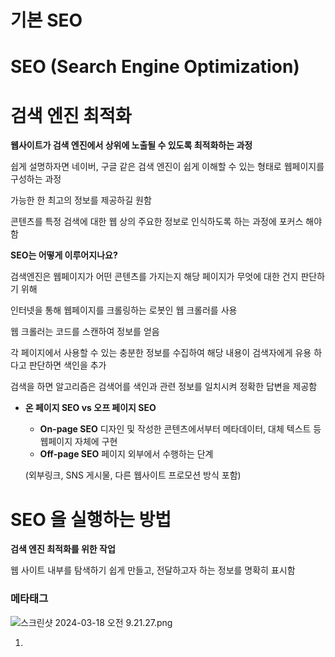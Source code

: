 # 기본 SEO

# SEO (Search Engine Optimization)

# **검색 엔진 최적화**

**웹사이트가 검색 엔진에서 상위에 노출될 수 있도록 최적화하는 과정**

쉽게 설명하자면 네이버, 구글 같은 검색 엔진이 쉽게 이해할 수 있는 형태로 웹페이지를 구성하는 과정

가능한 한 최고의 정보를 제공하길 원함 

콘텐츠를 특정 검색에 대한 웹 상의 주요한 정보로 인식하도록 하는 과정에 포커스 해야함

**SEO는 어떻게 이루어지나요?**

검색엔진은 웹페이지가 어떤 콘텐츠를 가지는지 해당 페이지가 무엇에 대한 건지 판단하기 위해

인터넷을 통해 웹페이지를 크롤링하는 로봇인 웹 크롤러를 사용

웹 크롤러는 코드를 스캔하여 정보를 얻음

각 페이지에서 사용할 수 있는 충분한 정보를 수집하여 해당 내용이 검색자에게 유용 하다고 판단하면 색인을 추가

검색을 하면 알고리즘은 검색어를 색인과 관련 정보를 일치시켜 정확한 답변을 제공함

- **온 페이지 SEO vs 오프 페이지 SEO**
    - **On-page SEO** 디자인 및 작성한 콘텐츠에서부터 메타데이터, 대체 텍스트 등 웹페이지 자체에 구현
    - **Off-page SEO** 페이지 외부에서 수행하는 단계
    
    (외부링크, SNS 게시물, 다른 웹사이트 프로모션 방식 포함)
    

# **SEO 을 실행하는 방법**

**검색 엔진 최적화를 위한 작업**

웹 사이트 내부를 탐색하기 쉽게 만들고, 전달하고자 하는 정보를 명확히 표시함

### **메타태그**

![스크린샷 2024-03-18 오전 9.21.27.png](%E1%84%80%E1%85%B5%E1%84%87%E1%85%A9%E1%86%AB%20SEO%20d4d4a25c16cc45ad999e7a27dfb810c0/%25E1%2584%2589%25E1%2585%25B3%25E1%2584%258F%25E1%2585%25B3%25E1%2584%2585%25E1%2585%25B5%25E1%2586%25AB%25E1%2584%2589%25E1%2585%25A3%25E1%2586%25BA_2024-03-18_%25E1%2584%258B%25E1%2585%25A9%25E1%2584%258C%25E1%2585%25A5%25E1%2586%25AB_9.21.27.png)

1. **<title> 태그** - 검색 엔진으로 검색 했을 때 노출되는 제목으로 이해
2. **<description> 태그** - 해당 웹페이지 설명을 요약한 한 두 문장 의미
3. **<robots> 태그** - 검색 로봇의 접근 여부 설정
4. **<canonical> 태그** - 해당 페이지의 대표 URL 설정

### 오픈 그래프 태그

웹 페이지 링크가 카카오톡이나 기타 SNS에서 공유될 때 어떻게 노출될지 정의함

![Untitled](%E1%84%80%E1%85%B5%E1%84%87%E1%85%A9%E1%86%AB%20SEO%20d4d4a25c16cc45ad999e7a27dfb810c0/Untitled.png)

![Untitled](%E1%84%80%E1%85%B5%E1%84%87%E1%85%A9%E1%86%AB%20SEO%20d4d4a25c16cc45ad999e7a27dfb810c0/Untitled%201.png)